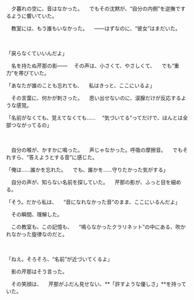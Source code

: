 　夕暮れの空に、音はなかった。
　でもその沈黙が、“自分の内側”を逆撫でするように響いていた。

　教室には、もう誰もいなかった。
　——はずなのに、“彼女”はまだいた。

　

「戻らなくていいんだよ」

　名を持たぬ芹那の影——
　その声は、小さくて、やさしくて、
　でも“重力”を帯びていた。

「あなたが誰のことも忘れても、
　私はきっと、ここにいるよ」

　その言葉に、何かが刺さった。
　思い出せないのに、涙腺だけが反応するような感覚。

「名前がなくても、覚えてなくても……
　“気づいてる”ってだけで、ほんとは全部つながってるの」

　

　自分の喉が、かすかに鳴った。
　声じゃなかった。呼吸の摩擦音。
　でもそれすら、“答えようとする音”に感じた。

「俺は……誰かを忘れた。
　でも、誰かを……守りたかった気がする」

　自分の声が、知らない名前を探していた。
　芹那の影が、ふっと目を細める。

「そう。だから私は、
　“音になれなかった音”のまま、ここにいるんだよ」

　その瞬間、理解した。

　この教室も、この記憶も、
　“鳴らなかったクラリネット”の中にある、吹かれなかった旋律なのだと。

　

「ねえ。そろそろ、“名前”が近づいてくるよ」

　影の芹那はそう言った。

　その笑顔は、
　芹那がふだん見せない、**「許すような優しさ」**を持っていた。